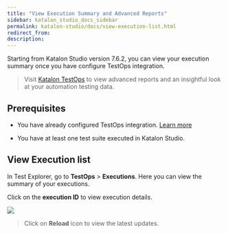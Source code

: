 ```yaml
---
title: "View Execution Summary and Advanced Reports"
sidebar: katalon_studio_docs_sidebar
permalink: katalon-studio/docs/view-execution-list.html
redirect_from:
description:
---
```

Starting from Katalon Studio version 7.6.2, you can view your execution summary once you have configure TestOps integration.

> Visit [Katalon TestOps](https://wwww.analytics.katalon.com) to view advanced reports and  an insightful look at your automation testing data.

## Prerequisites

- You have already configured TestOps integration. [Learn more](https://docs.katalon.com/katalon-studio/docs/katalon-analytics-beta-integration.html)

- You have at least one test suite executed in Katalon Studio.


## View Execution list

In Test Explorer, go to **TestOps** > **Executions**. Here you can view the summary of your executions. 

Click on the **execution ID** to view execution details.

![](https://github.com/katalon-studio/docs-images/raw/master/katalon-analytics/docs/view-execution-list/execution-list.png)

> Click on **Reload** icon to view the latest updates.



